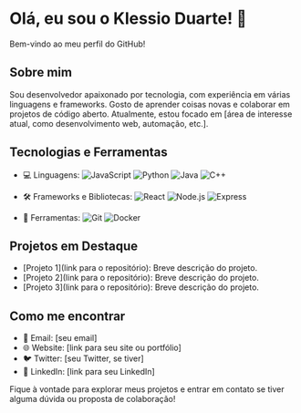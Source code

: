 # Olá, eu sou o Klessio Duarte! 👋

Bem-vindo ao meu perfil do GitHub!

## Sobre mim

Sou desenvolvedor apaixonado por tecnologia, com experiência em várias linguagens e frameworks. Gosto de aprender coisas novas e colaborar em projetos de código aberto. Atualmente, estou focado em [área de interesse atual, como desenvolvimento web, automação, etc.].

## Tecnologias e Ferramentas

- 💻 Linguagens: 
  ![JavaScript](https://img.shields.io/badge/JavaScript-100000?style=for-the-badge&logo=javascript&logoColor=F7DF1E) 
  ![Python](https://img.shields.io/badge/Python-3776AB?style=for-the-badge&logo=python&logoColor=white)
  ![Java](https://img.shields.io/badge/Java-007396?style=for-the-badge&logo=java&logoColor=white)
  ![C++](https://img.shields.io/badge/C++-00599C?style=for-the-badge&logo=c%2B%2B&logoColor=white)

- 🛠️ Frameworks e Bibliotecas:
  ![React](https://img.shields.io/badge/React-61DAFB?style=for-the-badge&logo=react&logoColor=black)
  ![Node.js](https://img.shields.io/badge/Node.js-339933?style=for-the-badge&logo=node.js&logoColor=white)
  ![Express](https://img.shields.io/badge/Express-000000?style=for-the-badge&logo=express&logoColor=white)

- 🚀 Ferramentas:
  ![Git](https://img.shields.io/badge/Git-F05032?style=for-the-badge&logo=git&logoColor=white)
  ![Docker](https://img.shields.io/badge/Docker-2496ED?style=for-the-badge&logo=docker&logoColor=white)

## Projetos em Destaque

- [Projeto 1](link para o repositório): Breve descrição do projeto.
- [Projeto 2](link para o repositório): Breve descrição do projeto.
- [Projeto 3](link para o repositório): Breve descrição do projeto.

## Como me encontrar

- 📧 Email: [seu email]
- 🌐 Website: [link para seu site ou portfólio]
- 🐦 Twitter: [seu Twitter, se tiver]
- 💼 LinkedIn: [link para seu LinkedIn]

Fique à vontade para explorar meus projetos e entrar em contato se tiver alguma dúvida ou proposta de colaboração!
